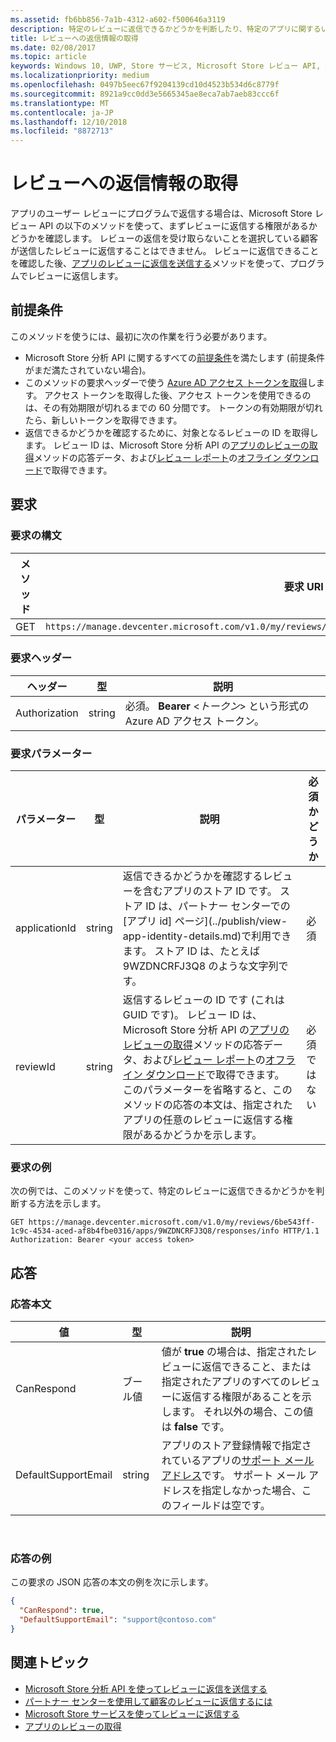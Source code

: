 ```yaml
---
ms.assetid: fb6bb856-7a1b-4312-a602-f500646a3119
description: 特定のレビューに返信できるかどうかを判断したり、特定のアプリに関するいずれかのレビューに返信できるかどうかを判断したりするには、Microsoft Store レビュー API の以下のメソッドを使います。
title: レビューへの返信情報の取得
ms.date: 02/08/2017
ms.topic: article
keywords: Windows 10, UWP, Store サービス, Microsoft Store レビュー API, 返信情報
ms.localizationpriority: medium
ms.openlocfilehash: 0497b5eec67f9204139cd10d4523b534d6c8779f
ms.sourcegitcommit: 8921a9cc0dd3e5665345ae8eca7ab7aeb83ccc6f
ms.translationtype: MT
ms.contentlocale: ja-JP
ms.lasthandoff: 12/10/2018
ms.locfileid: "8872713"
---
```

# <a name="get-response-info-for-reviews"></a>レビューへの返信情報の取得

アプリのユーザー レビューにプログラムで返信する場合は、Microsoft Store レビュー API の以下のメソッドを使って、まずレビューに返信する権限があるかどうかを確認します。 レビューの返信を受け取らないことを選択している顧客が送信したレビューに返信することはできません。 レビューに返信できることを確認した後、[アプリのレビューに返信を送信する](submit-responses-to-app-reviews.md)メソッドを使って、プログラムでレビューに返信します。


## <a name="prerequisites"></a>前提条件

このメソッドを使うには、最初に次の作業を行う必要があります。

* Microsoft Store 分析 API に関するすべての[前提条件](respond-to-reviews-using-windows-store-services.md#prerequisites)を満たします (前提条件がまだ満たされていない場合)。
* このメソッドの要求ヘッダーで使う [Azure AD アクセス トークンを取得](respond-to-reviews-using-windows-store-services.md#obtain-an-azure-ad-access-token)します。 アクセス トークンを取得した後、アクセス トークンを使用できるのは、その有効期限が切れるまでの 60 分間です。 トークンの有効期限が切れたら、新しいトークンを取得できます。
* 返信できるかどうかを確認するために、対象となるレビューの ID を取得します。 レビュー ID は、Microsoft Store 分析 API の[アプリのレビューの取得](get-app-reviews.md)メソッドの応答データ、および[レビュー レポート](../publish/reviews-report.md)の[オフライン ダウンロード](../publish/download-analytic-reports.md)で取得できます。

## <a name="request"></a>要求


### <a name="request-syntax"></a>要求の構文

| メソッド | 要求 URI                                                      |
|--------|------------------------------------------------------------------|
| GET    | ```https://manage.devcenter.microsoft.com/v1.0/my/reviews/{reviewId}/apps/{applicationId}/responses/info``` |


### <a name="request-header"></a>要求ヘッダー

| ヘッダー        | 型   | 説明                                                                 |
|---------------|--------|-----------------------------------------------------------------------------|
| Authorization | string | 必須。 **Bearer** &lt;*トークン*&gt; という形式の Azure AD アクセス トークン。 |


### <a name="request-parameters"></a>要求パラメーター

| パラメーター        | 型   | 説明                                     |  必須かどうか  |
|---------------|--------|--------------------------------------------------|--------------|
| applicationId | string | 返信できるかどうかを確認するレビューを含むアプリのストア ID です。 ストア ID は、パートナー センターでの[アプリ id] ページ](../publish/view-app-identity-details.md)で利用できます。 ストア ID は、たとえば 9WZDNCRFJ3Q8 のような文字列です。 |  必須  |
| reviewId | string | 返信するレビューの ID です (これは GUID です)。 レビュー ID は、Microsoft Store 分析 API の[アプリのレビューの取得](get-app-reviews.md)メソッドの応答データ、および[レビュー レポート](../publish/reviews-report.md)の[オフライン ダウンロード](../publish/download-analytic-reports.md)で取得できます。 <br/>このパラメーターを省略すると、このメソッドの応答の本文は、指定されたアプリの任意のレビューに返信する権限があるかどうかを示します。 |  必須ではない  |


### <a name="request-example"></a>要求の例

次の例では、このメソッドを使って、特定のレビューに返信できるかどうかを判断する方法を示します。

```syntax
GET https://manage.devcenter.microsoft.com/v1.0/my/reviews/6be543ff-1c9c-4534-aced-af8b4fbe0316/apps/9WZDNCRFJ3Q8/responses/info HTTP/1.1
Authorization: Bearer <your access token>
```

## <a name="response"></a>応答


### <a name="response-body"></a>応答本文

| 値      | 型   | 説明    |  
|------------|--------|-----------------------|
| CanRespond      | ブール値  | 値が **true** の場合は、指定されたレビューに返信できること、または指定されたアプリのすべてのレビューに返信する権限があることを示します。 それ以外の場合、この値は **false** です。       |
| DefaultSupportEmail  | string |  アプリのストア登録情報で指定されているアプリの[サポート メール アドレス](../publish/enter-app-properties.md#support-contact-info)です。 サポート メール アドレスを指定しなかった場合、このフィールドは空です。    |

 
### <a name="response-example"></a>応答の例

この要求の JSON 応答の本文の例を次に示します。

```json
{
  "CanRespond": true,
  "DefaultSupportEmail": "support@contoso.com"
}
```

## <a name="related-topics"></a>関連トピック

* [Microsoft Store 分析 API を使ってレビューに返信を送信する](submit-responses-to-app-reviews.md)
* [パートナー センターを使用して顧客のレビューに返信するには](../publish/respond-to-customer-reviews.md)
* [Microsoft Store サービスを使ってレビューに返信する](respond-to-reviews-using-windows-store-services.md)
* [アプリのレビューの取得](get-app-reviews.md)
